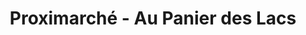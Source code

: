 ---
title: "Proximarché - Au Panier des Lacs"
url: /monnet-la-ville/proximarche-au-panier-des-lacs/
shop: commodité
---